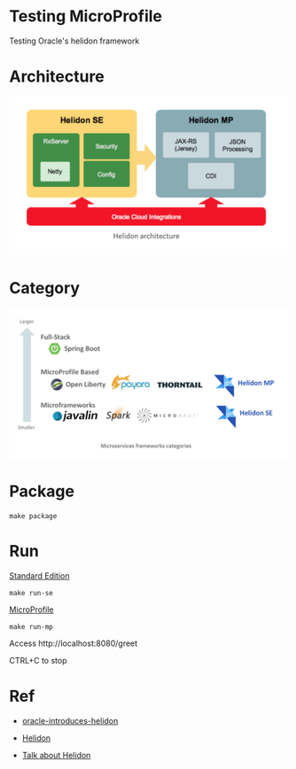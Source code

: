 # Testing MicroProfile

Testing Oracle's helidon framework 

# Architecture

![](doc/helidon-architecture.png)

# Category

![](doc/helidon-category.png)

# Package

    make package
    
# Run


[Standard Edition](quickstart-se/)
    
    make run-se
    
    
[MicroProfile](quickstart-mp/)    

    make run-mp


Access http://localhost:8080/greet

CTRL+C to stop

    
# Ref

* [oracle-introduces-helidon](https://www.infoq.com/br/news/2019/01/oracle-introduces-helidon)

* [Helidon](https://helidon.io)

* [Talk about Helidon](https://www.youtube.com/watch?v=SDI6ci2XsCQ)
